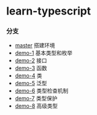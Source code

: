 # learn-typescript

### 分支
- [master](https://github.com/lalalazero/learn-typescript/tree/master) 搭建环境
- [demo-1](https://github.com/lalalazero/learn-typescript/blob/demo-1/note.md) 基本类型和枚举
- [demo-2](https://github.com/lalalazero/learn-typescript/blob/demo-2/note.md) 接口 
- [demo-3](https://github.com/lalalazero/learn-typescript/blob/demo-3/note.md) 函数 
- [demo-4](https://github.com/lalalazero/learn-typescript/blob/demo-4/note.md) 类
- [demo-5](https://github.com/lalalazero/learn-typescript/blob/demo-5/note.md) 泛型
- [demo-6](https://github.com/lalalazero/learn-typescript/blob/demo-6/note.md) 类型检查机制
- [demo-7](https://github.com/lalalazero/learn-typescript/blob/demo-7/note.md) 类型保护 
- [demo-8](https://github.com/lalalazero/learn-typescript/blob/demo-8/note.md) 高级类型